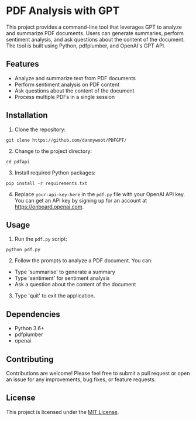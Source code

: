 # PDF Analysis with GPT

This project provides a command-line tool that leverages GPT to analyze and summarize PDF documents. Users can generate summaries, perform sentiment analysis, and ask questions about the content of the document. The tool is built using Python, pdfplumber, and OpenAI's GPT API.

## Features

- Analyze and summarize text from PDF documents
- Perform sentiment analysis on PDF content
- Ask questions about the content of the document
- Process multiple PDFs in a single session

## Installation

1. Clone the repository:
```
git clone https://github.com/dannywoot/PDFGPT/
```

2. Change to the project directory:
```
cd pdfapi
```


3. Install required Python packages:
```
pip install -r requirements.txt
```

4. Replace `your-api-key-here` in the `pdf.py` file with your OpenAI API key. You can get an API key by signing up for an account at https://onboard.openai.com.

## Usage

1. Run the `pdf.py` script:
```
python pdf.py
```

2. Follow the prompts to analyze a PDF document. You can:
- Type 'summarise' to generate a summary
- Type 'sentiment' for sentiment analysis
- Ask a question about the content of the document

3. Type 'quit' to exit the application.

## Dependencies

- Python 3.6+
- pdfplumber
- openai

## Contributing

Contributions are welcome! Please feel free to submit a pull request or open an issue for any improvements, bug fixes, or feature requests.

## License

This project is licensed under the [MIT License](LICENSE).

